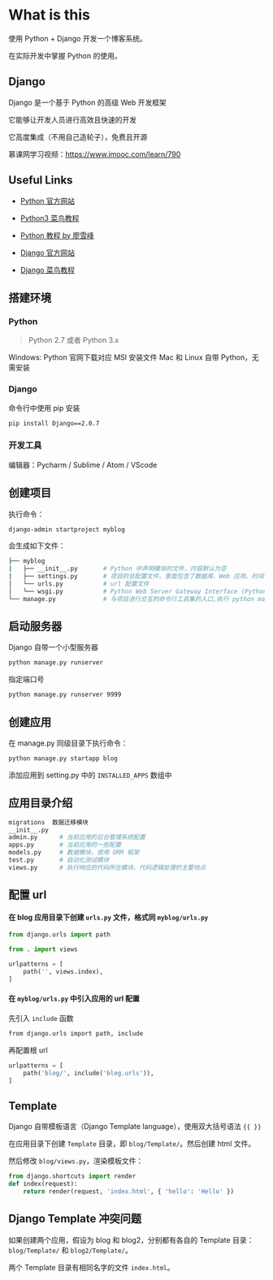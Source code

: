 # What is this

使用 Python + Django 开发一个博客系统。

在实际开发中掌握 Python 的使用。

## Django

Django 是一个基于 Python 的高级 Web 开发框架

它能够让开发人员进行高效且快速的开发

它高度集成（不用自己造轮子），免费且开源

慕课网学习视频：https://www.imooc.com/learn/790

## Useful Links

+ [Python 官方网站](https://www.python.org/)

+ [Python3 菜鸟教程](http://www.runoob.com/python3/python3-tutorial.html)

+ [Python 教程 by 廖雪峰](https://www.liaoxuefeng.com/wiki/0014316089557264a6b348958f449949df42a6d3a2e542c000)

+ [Django 官方网站](https://www.djangoproject.com/)

+ [Django 菜鸟教程](http://www.runoob.com/django/django-tutorial.html)

## 搭建环境

### Python

> Python 2.7 或者 Python 3.x

Windows: Python 官网下载对应 MSI 安装文件
Mac 和 Linux 自带 Python，无需安装

### Django

命令行中使用 pip 安装

```sh
pip install Django==2.0.7
```

### 开发工具

编辑器：Pycharm / Sublime / Atom / VScode

## 创建项目

执行命令：

```sh
django-admin startproject myblog
```

会生成如下文件：

```sh
├── myblog
|   ├── __init__.py       # Python 中声明模块的文件，内容默认为空
|   ├── settings.py       # 项目的总配置文件，里面包含了数据库、Web 应用、时间等各种配置
│   └── urls.py           # url 配置文件
│   └── wsgi.py           # Python Web Server Gateway Interface (Python 服务器网关接口) Python 应用与 Web 服务器之间的接口
└── manage.py             # 与项目进行交互的命令行工具集的入口,执行 python manage.py 来查看所有命令
```

## 启动服务器

Django 自带一个小型服务器

```sh
python manage.py runserver
```

指定端口号

```sh
python manage.py runserver 9999
```

## 创建应用

在 manage.py 同级目录下执行命令：

```sh
python manage.py startapp blog
```

添加应用到 setting.py 中的 `INSTALLED_APPS` 数组中

## 应用目录介绍

```sh
migrations  数据迁移模块
__init__.py
admin.py      # 当前应用的后台管理系统配置
apps.py       # 当前应用的一些配置
models.py     # 数据模块，使用 ORM 框架
test.py       # 自动化测试模块
views.py      # 执行响应的代码所在模块，代码逻辑处理的主要地点
```

## 配置 url

#### 在 blog 应用目录下创建 `urls.py` 文件，格式同 `myblog/urls.py` 

```python
from django.urls import path

from . import views

urlpatterns = [
    path('', views.index),
]
```

#### 在 `myblog/urls.py` 中引入应用的 url 配置

先引入 `include` 函数
```sh
from django.urls import path, include
```

再配置根 url
```python
urlpatterns = [
    path('blog/', include('blog.urls')),
]
```

## Template 

Django 自带模板语言（Django Template language），使用双大括号语法 `{{ }}`

在应用目录下创建 `Template` 目录，即 `blog/Template/`。然后创建 html 文件。

然后修改 `blog/views.py`，渲染模板文件：

```python
from django.shortcuts import render
def index(request):
    return render(request, 'index.html', { 'hello': 'Hello' })
```

## Django Template 冲突问题

如果创建两个应用，假设为 blog 和 blog2，分别都有各自的 Template 目录：`blog/Template/` 和 `blog2/Template/`。

两个 Template 目录有相同名字的文件 `index.html`。

